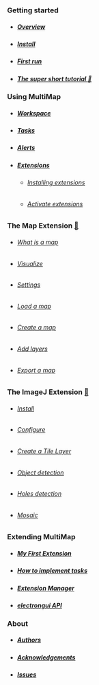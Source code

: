 ### Getting started

- ##### [Overview](pages/overview.md)

- ##### [Install](pages/install.md)

- ##### [First run](pages/first.md)

- ##### [The super short tutorial :rocket:](pages/shorttutorial.md)

### Using MultiMap

- ##### [Workspace](pages/workspace.md)

- ##### [Tasks](pages/tasks.md)

- ##### [Alerts](pages/alerts.md)

- ##### [Extensions](pages/extensions.md)
  - ###### [Installing extensions](pages/extensions.md#installing-extensions)
  - ###### [Activate extensions](pages/extensions.md#activate-extensions)

### The Map Extension [:link:](pages/mapextension.md)
  - ###### [What is a map](pages/mapextension.md#what-is-a-map)
  - ###### [Visualize](pages/mapextension.md#visualize)
  - ###### [Settings](pages/mapextension.md#settings)
  - ###### [Load a map](pages/mapextension.md#load-a-map)
  - ###### [Create a map](pages/mapextension.md#create-a-map)
  - ###### [Add layers](pages/mapextension.md#add-layers)
  - ###### [Export a map](pages/mapextension.md#export-a-map)

### The ImageJ Extension [:link:](pages/ImageJExtension.md)
  - ###### [Install](pages/ImageJExtension.md#install)
  - ###### [Configure](pages/ImageJExtension.md#configure)
  - ###### [Create a Tile Layer](pages/ImageJExtension.md#create-a-tile-layer)
  - ###### [Object detection](pages/ImageJExtension.md#object-detection)
  - ###### [Holes detection](pages/ImageJExtension.md#holes-detection)
  - ###### [Mosaic](pages/ImageJExtension.md#mosaic)

### Extending MultiMap

- ##### [My First Extension](pages/myfirstextension.md)
- ##### [How to implement tasks](pages/taskimplement.md)
- ##### [Extension Manager](pages/extensionmanager.md)
- ##### [electrongui API](https://gherardovarando.github.io/electrongui/API.html)


### About
- ##### [Authors](pages/authors.md)
- ##### [Acknowledgements](pages/acknowledgements.md)
- ##### [Issues](page/issues.md)
